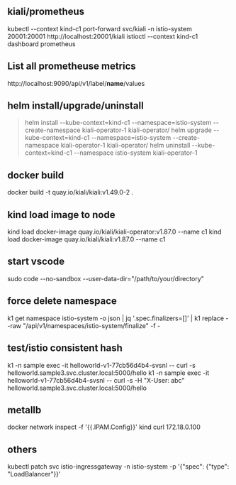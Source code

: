 ## kiali/prometheus
kubectl --context kind-c1 port-forward svc/kiali -n istio-system 20001:20001
http://localhost:20001/kiali
istioctl  --context kind-c1 dashboard prometheus

## List all prometheuse metrics
http://localhost:9090/api/v1/label/__name__/values

## helm install/upgrade/uninstall
> helm install    --kube-context=kind-c1  --namespace=istio-system --create-namespace kiali-operator-1  kiali-operator/
> helm upgrade    --kube-context=kind-c1  --namespace=istio-system --create-namespace kiali-operator-1  kiali-operator/
> helm uninstall  --kube-context=kind-c1  --namespace istio-system  kiali-operator-1 

## docker build
docker build -t quay.io/kiali/kiali:v1.49.0-2 .

## kind load image to node
kind load docker-image quay.io/kiali/kiali-operator:v1.87.0 --name c1
kind load docker-image quay.io/kiali/kiali:v1.87.0 --name c1

## start vscode
sudo code --no-sandbox --user-data-dir="/path/to/your/directory"

## force delete namespace
k1 get namespace istio-system -o json | jq '.spec.finalizers=[]' | k1 replace --raw "/api/v1/namespaces/istio-system/finalize" -f -

## test/istio consistent hash
k1 -n sample exec -it helloworld-v1-77cb56d4b4-svsnl -- curl -s helloworld.sample3.svc.cluster.local:5000/hello
k1 -n sample exec -it helloworld-v1-77cb56d4b4-svsnl -- curl -s -H "X-User: abc" helloworld.sample3.svc.cluster.local:5000/hello

## metallb 
docker network inspect -f '{{.IPAM.Config}}' kind
curl 172.18.0.100

## others
kubectl patch svc istio-ingressgateway -n istio-system -p '{"spec": {"type": "LoadBalancer"}}'